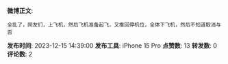 **微博正文**: 
```
全乱了，网友们，上飞机，然后飞机准备起飞，又推回停机位，全体下飞机，然后不知道取消与否
```
**发布时间**: 2023-12-15 14:39:00
**发布工具**: iPhone 15 Pro
**点赞数**: 13
**转发数**: 0
**评论数**: 2
